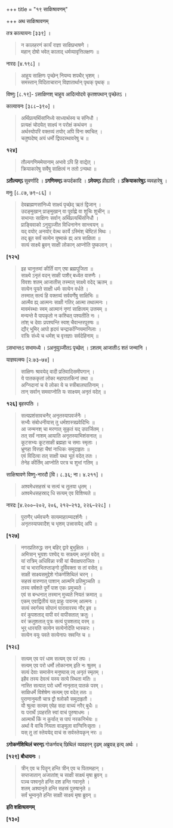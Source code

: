 +++
title = "१९ साक्षिश्रावणम्"

+++
अथ साक्षिश्रावणम्

तत्र कात्यायनः [३३९] ।

> न कालहरणं कार्यं राज्ञा साक्षिप्रभाषणे ।  
> महान् दोषो भवेत् कालाद् धर्मव्यावृत्तिलक्षणः ॥

नारदः [४.१९८] ।

> आहूय साक्षिणः पृच्छेन् नियम्य शपथैर् भृशम् ।  
> समस्तान् विदिताचारान् विज्ञातार्थान् पृथक् पृथक् ॥

विष्णुः [८.१९]- ऽसाक्षिणश् चाहूय आदित्योदये कृतशपथान् पृच्छेतऽ ।

कात्यायनः [३८८–३९०] ।

> अर्थिप्रत्यर्थिसांनिध्ये साध्यार्थस्य च संनिधौ ।  
> प्रत्यक्षं चोदयेत् साक्ष्यं न परोक्षं कथंचन ॥  
> अर्थस्योपरि वक्तव्यं तयोर् अपि विना क्वचित् ।  
> चतुष्पदेष्व् अयं धर्मो द्विपदस्थावरेषु च ॥

**१२४]**  
> तौल्यगणिममेयानाम् अभावे ऽपि हि वाद्येत् ।  
> क्रियाकारेषु सर्वेषु साक्षित्वं न ततो ऽन्यथा ॥

**ऽतौल्यम्ऽ** सुवर्णादि । **ऽगणिमम्ऽ** कपर्दकादि । **ऽमेयम्ऽ** व्रीह्यादि । **ऽक्रियाकारेषुऽ** व्यवहारेषु ।

मनुः [८.८७, ७९–८६] ।

> देवब्राह्मणसांनिध्ये साक्ष्यं पृच्छेद् ऋतं द्विजान् ।  
> उदङ्मुखान् प्राङ्मुखान् वा पूर्वाह्णे वा शुचिः शुचीन् ॥  
> सभान्तः साक्षिणः सर्वान् अर्थिप्रत्यर्थिसंनिधौ ।  
> प्राङ्विवाको ऽनुयुञ्जीत विधिनानेन सान्त्वयन् ॥  
> यद् वयोर् अनयोर् वेत्थ कार्ये ऽस्मिंश् चेष्टितं मिथः ।  
> तद् ब्रूत सर्वं सत्येन युष्माकं ह्य् अत्र साक्षिता ॥  
> सत्यं साक्ष्ये ब्रुवन् साक्षी लोकान् आप्नोति पुष्कलान् ।

**[१२५]**  
> इह चानुत्तमां कीर्तिं वाग् एषा ब्रह्मपूजिता ॥  
> साक्ष्ये ऽनृतं वदन् साक्षी पाशैर् बध्येत वारुणैः ।  
> विवशः शतम् आजातीस् तस्मात् साक्ष्ये वदेद् ऋतम् ॥  
> सत्येन पूयते साक्षी धर्मः सत्येन वर्धते ।  
> तस्मात् सत्यं हि वक्तव्यं सर्ववर्णेषु साक्षिभिः ॥  
> आत्मैव ह्य् आत्मनः साक्षी गतिर् आत्मा तथात्मनः ।  
> मावमंस्थाः स्वम् आत्मानं नृणां साक्षित्वम् उत्तमम् ॥  
> मन्यन्ते वै पापकृतो न कश्चित् पश्यतीति नः ।  
> तांश् च देवाः प्रपश्यन्ति स्वश् चैवान्तरपूरुषः ॥  
> द्यौर् भूमिर् आपो हृदयं चन्द्रार्काग्नियमानिलाः ।  
> रात्रिः संध्ये च धर्मश् च वृत्तज्ञाः सर्वदेहिनाम् ॥

ऽसभान्तःऽ सभामध्ये । ऽअनुयुञ्जीतऽ पृच्छेत् । ऽशतम् आजातीःऽ शतं जन्मानि ।

याज्ञवल्क्यः [२.७३–७४] ।

> साक्षिणः श्रावयेद् वादी प्रतिवादिसमीपगान् ।  
> ये पातककृतां लोका महापातकिनां तथा ॥  
> अग्निदानां च ये लोका ये च स्त्रीबालघातिनाम् ।  
> तान् सर्वान् समवाप्नोति यः साक्ष्यम् अनृतं वदेत् ॥

**१२६]** बृहस्पतिः ।

> सत्यप्रशंसावचनैर् अनृतस्यापवर्जनैः ।  
> सभ्यैः संबोधनीयास् तु धर्मशास्त्रप्रवेदिभिः ॥  
> आ जन्मनश् चा मरणात् सुकृतं यद् उपार्जितम् ।  
> तत् सर्वं नाशम् आयाति अनृतस्याभिशंसनात् ॥  
> कूटसभ्यः कूटसाक्षी ब्रह्महा च समाः स्मृताः ।  
> भ्रूणहा वित्तहा चैषां नाधिकः समुदाहृतः ॥  
> एवं विदित्वा तत् साक्षी यथा भूतं वदेत् ततः ।  
> तेनेह कीर्तिम् आप्नोति परत्र च शुभां गतिम् ॥

साक्षिश्रावणे विष्णु-नारदौ [वि। ८.३६; ना। ४.२११] ।

> अश्वमेधसहस्रं च सत्यं च तुलया धृतम् ।  
> अश्वमेधसहस्राद् धि सत्यम् एव विशिष्यते ॥

नारदः [४.२००–२०२, २०६, २१२–२१३, २२६–२२८] ।

> पुराणैर् धर्मवचनैः सत्यमाहात्म्यदर्शनैः ।  
> अनृतस्यापवादैश् च भृशम् उत्त्रासयेद् अपि ॥

**[१२७]**  
> नगरप्रतिरुद्धः सन् बहिर् द्वारे बुभुक्षितः ।  
> अमित्रान् भूयशः पश्येद् यः साक्ष्यम् अनृतं वदेत् ॥  
> यां रात्रिम् अधिविन्ना स्त्री यां चैवाक्षपराजितः ।  
> यां च भाराभितप्ताङ्गो दुर्विवक्ता स तां वसेत् ॥  
> साक्षी साक्ष्यसमुद्देशे गोकर्णशिथिलं चरन् ।  
> सहस्रं वारुणात् पाशान् आत्मनि प्रतिमुञ्चति ॥  
> तस्य वर्षशते पूर्णे पाश एकः प्रमुच्यते ।  
> एवं स बन्धनात् तस्मान् मुच्यते नियतं क्रमात् ॥  
> एकम् एवाद्वितीयं यत् प्राहुः पावनम् आत्मनः ।  
> सत्यं स्वर्गस्य सोपानं पारावारस्य नौर् इव ॥  
> वरं कूपशताद् वापी वरं वापीसतात् क्रतुः ।  
> वरं क्रतुशतात् पुत्रः सत्यं पुत्रशताद् वरम् ॥  
> भूर् धारयति सत्येन सत्येनोदेति भास्करः ।  
> सत्येन वयुः पवते सत्येनापः स्रवन्ति च ॥

**[१२८]**  
> सत्यम् एव परं धाम सत्यम् एव परं तपः ।  
> सत्यम् एव परो धर्मो लोकानाम् इति नः श्रुतम् ॥  
> सत्यं देवाः समासेन मनुष्यास् त्व् अनृतं स्मृतम् ।  
> इहैव तस्य देवत्वं यस्य सत्ये स्थिता मतिः ॥  
> नास्ति सत्यात् परो धर्मो नानृतात् पातकं परम् ।  
> साक्षिधर्मे विशेषेण सत्यम् एव वदेत् ततः ॥  
> पुराणानुमतौ चात्र द्वौ श्लोकौ समुदाहृतौ ।  
> यौ श्रुत्वा सत्यम् एवेह सदा वाच्यं नरैर् बुधैः ॥  
> यः परार्थे ऽपहरति स्वां वाचं पुरुषाधमः ।  
> आत्मार्थे किं न कुर्यात् स पापं नरकनिर्भयः ॥  
> अर्था वै वाचि नियता वाङ्मुला वाग्विनिःसृताः ।  
> यस् तु तां स्तेययेद् वाचं स सर्वस्तेयकृन् नरः ॥

**ऽगोकर्णशिथिलं चरन्ऽ** गोकर्णवच् छिथिलं व्यवहरन् दृढम् अब्रुवन्न् इत्य् अर्थः ।

**[१२९]** **बौधायनः** ।

> त्रीन् एव च पितॄन् हन्ति त्रीन् एव च पितामहान् ।  
> सप्तजातान् अजातांश् च साक्षी साक्ष्यं मृषा ब्रुवन् ॥  
> पञ्च पश्वनृते हन्ति दश हन्ति गवानृते ।  
> शतम् अश्वानृते हन्ति सहस्रं पुरुषानृते ॥  
> सर्वं भूम्यनृते हन्ति साक्षी साक्ष्यं मृषा ब्रुवन् ॥

**इति शक्षिश्रावणम्**

**[१३०]**
